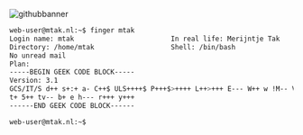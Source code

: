 ![githubbanner](https://user-images.githubusercontent.com/1315327/126971125-abf6295b-2ab3-47b8-8acf-ff10faa5c2ad.png)

```bash
web-user@mtak.nl:~$ finger mtak
Login name: mtak                        In real life: Merijntje Tak
Directory: /home/mtak                   Shell: /bin/bash
No unread mail
Plan:
-----BEGIN GEEK CODE BLOCK-----
Version: 3.1
GCS/IT/S d++ s+:+ a- C++$ ULS++++$ P+++$>++++ L++>+++ E--- W++ w !M-- V 
t+ 5++ tv-- b+ e h--- r+++ y+++
------END GEEK CODE BLOCK------ 

web-user@mtak.nl:~$ 
```
</div>

